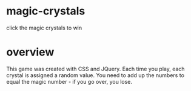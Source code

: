 # magic-crystals
click the magic crystals to win

# overview
This game was created with CSS and JQuery. Each time you play, each crystal is assigned a random value. You need to add up the numbers to equal the magic number - if you go over, you lose.
